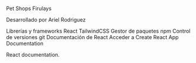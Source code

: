 Pet Shops Firulays

Desarrollado por Ariel Rodriguez


Librerías y frameworks
React
TailwindCSS
Gestor de paquetes
npm
Control de versiones
git
Documentación de React
Acceder a Create React App Documentation

React documentation.

